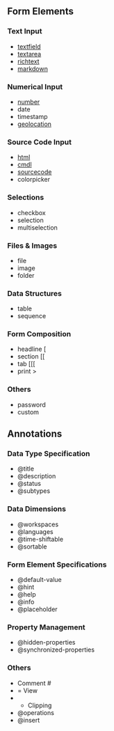 ## Form Elements
### Text Input

* [textfield](formelement/textfield.md)
* [textarea](formelement/textarea.md)
* [richtext](formelement/richtext.md)
* [markdown](formelement/markdown.md)

### Numerical Input

* [number](formelement/number.md)
* date
* timestamp
* [geolocation](formelement/geolocation.md)

### Source Code Input
* [html](formelement/html.md)
* [cmdl](formelement/cmdl.md)
* [sourcecode](formelement/sourcecode.md)
* colorpicker


### Selections

* checkbox
* selection
* multiselection

### Files & Images

* file
* image
* folder

### Data Structures
* table
* sequence

### Form Composition
* headline [
* section [[
* tab [[[
* print >

### Others

* password
* custom

## Annotations
### Data Type Specification
* @title
* @description
* @status
* @subtypes

### Data Dimensions
* @workspaces
* @languages
* @time-shiftable
* @sortable

### Form Element Specifications

* @default-value
* @hint
* @help
* @info
* @placeholder

### Property Management
* @hidden-properties
* @synchronized-properties

### Others
* Comment #
* = View
* + Clipping
* @operations
* @insert

